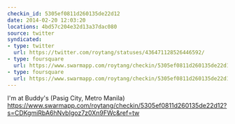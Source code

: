 ```yaml
---
checkin_id: 5305ef0811d260135de22d12
date: 2014-02-20 12:03:20
locations: 4bd57c204e32d13a37dac080
source: twitter
syndicated:
- type: twitter
  url: https://twitter.com/roytang/statuses/436471128526446592/
- type: foursquare
  url: https://www.swarmapp.com/roytang/checkin/5305ef0811d260135de22d12?s=CDKgmiRbA6hNvbIgoz7z0Xn9FWc&ref=tw
- type: foursquare
  url: https://www.swarmapp.com/roytang/checkin/5305ef0811d260135de22d12?s=CDKgmiRbA6hNvbIgoz7z0Xn9FWc&ref=tw
---
```


I'm at Buddy's (Pasig City, Metro Manila) https://www.swarmapp.com/roytang/checkin/5305ef0811d260135de22d12?s=CDKgmiRbA6hNvbIgoz7z0Xn9FWc&ref=tw